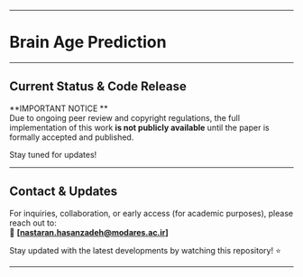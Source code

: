 
---

# **Brain Age Prediction**  

---

## **Current Status & Code Release**  
 **IMPORTANT NOTICE **  
Due to ongoing peer review and copyright regulations, the full implementation of this work **is not publicly available** until the paper is formally accepted and published.  

Stay tuned for updates! 

---


## **Contact & Updates**  
For inquiries, collaboration, or early access (for academic purposes), please reach out to:  
📧 **[nastaran.hasanzadeh@modares.ac.ir]**  

Stay updated with the latest developments by watching this repository! ⭐  

---
